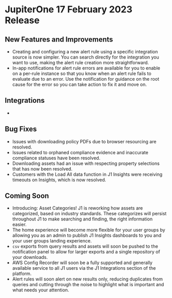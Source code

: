 # JupiterOne 17 February 2023 Release

## New Features and Improvements
-   Creating and configuring a new alert rule using a specific integration source is now simpler. You can search directly for the integration you want to use, making the alert rule creation more straightforward.
-   In-app notifications for alert rule errors are available for you to enable on a per-rule instance so that you know when an alert rule fails to evaluate due to an error. Use the notification for guidance on the root cause for the error so you can take action to fix it and move on. 

## Integrations

- 

## Bug Fixes
-   Issues with downloading policy PDFs due to browser resourcing are resolved. 
-   Issues related to orphaned compliance evidence and inaccurate compliance statuses have been resolved. 
-   Downloading assets had an issue with respecting property selections that has now been resolved. 
-   Customers with the Load All data function in J1 Insights were receiving timeouts on Insights, which is now resolved. 

## Coming Soon

- Introducing: Asset Categories! J1 is reworking how assets are categorized, based on industry standards. These categorizes will persist throughout J1 to make searching and finding, the right information easier. 
- The home experience will become more flexible for your user groups by allowing you as an admin to publish J1 Insights dashboards to you and your user groups landing experience. 
- `csv` exports from query results and assets will soon be pushed to the notification panel to allow for larger exports and a single repository of your downloads. 
- AWS Config Recorder will soon be a fully supported and generally available service to all J1 users via the J1 Integrations section of the platform.
- Alert rules will soon alert on new results only, reducing duplicates from queries and cutting through the noise to highlight what is important and what needs your attention. 

